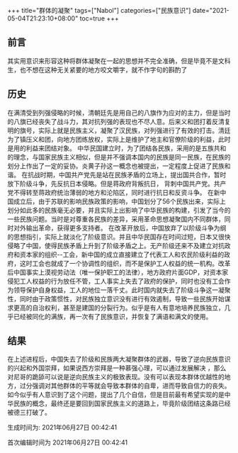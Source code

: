 +++
title="群体的凝聚"
tags=["Nabol"]
categories=["民族意识"]
date="2021-05-04T21:23:10+08:00"
toc=true
+++
## 前言    
其实用意识来形容这种将群体凝聚在一起的思想并不完全准确，但是毕竟不是文科生，也不想在这种无关紧要的地方咬文嚼字，就不作字句的斟酌了
## 历史
 在满清受到列强侵略的时候，清朝廷先是用自己的八旗作为应对的主力，但是当时的八旗已经丧失了战斗力，其对抗列强的表现也不尽人意。后来义和团打着反清复明的旗号，实际上就是民族主义，凝聚了汉民族，对列强进行了有效的打击。清廷为了镇压义和团，向地方团练放权，实际上是维护了地主和官僚阶级的利益，此时是用的利益来团结对象。
    中华民国建立时，为了团结各民族，采用的是五族共和的理念，与国家民族主义相似，但是并不强调本国内的民族是同一民族，在民族的划分上作出了一定的妥协。炎黄子孙这一概念也被提出，一定程度上促进了民族和谐。
    在抗战时期，中国共产党先是站在民族矛盾的立场上，提出国共合作，暂时放下阶级斗争，先反抗日本侵略。但是蒋政府背叛抗日， 背刺中国共产党。共产党不得转至蒋政府统治薄弱的地方和沦陷区，同时进行抗日和反资斗争。
    在新中国成立后，由于苏联的影响民族政策的影响，中国划分了56个民族出来，实际上划分如此多的民族毫无必要，并且实际上出影响了中华民族的构建，引发了当今的一些民族问题。当时是对尊重各民族的差异，采用革命思想凝聚国内不同群体，同时对外输出革命，获得更多支持者。
    在改革开放后，中国放弃了以阶级斗争为纲的思想指引，实际上就淡化了阶级意识。并且中华民国存在时间过短，日本又很快侵略了中国，使得民族矛盾上升到了阶级矛盾之上。无产阶级还来不及建立对抗政府和资本家的组织--工会，新中国的成立直接建立了代表工人和农民阶级利益的政府，这时工会也就成了一个协调性的组织，而不是保护工人权益的统一机构。改革后中国事实上漠视劳动法（唯一保护职工的法律），地方政府片面GDP，对资本家侵犯工人权益的行为放任不管，工人事实上失去了政府的保护，同时也没有工会作为领导保护自身权益，工人的地位一落千丈。此时国内就失去了阶级斗争这一凝聚性，同时由于政策惯性，对民族独立意识没有进行有效遏制，导致一些民族开始谋求更高的自治权利，甚至是建国的分裂行为。似乎是有人有意地培养民族独立，几乎已经被同化的满族，再一次有了民族意识，并恢复了满语和满文的使用。
## 结果
在上述进程后，中国失去了阶级和民族两大凝聚群体的武器，导致了逆向民族意识的兴起和外国崇拜，如果说西方崇拜是一种慕强心理，可以通过发展解决 ，那么对尼哥的跪舔可以说是逆向民族主义的极致表现。没有可以表现本群体优越性的地方，过分强调对其他群体的平等就会导致本群体的自卑，进而导致自信力的丧失。如今似乎有人意识到了这个问题，提出了几个自信，但是目前最有希望实现的是中华民族的概念，最终还是要回到国家民族主义的道路上，毕竟阶级团结这条路已经被德三打破了。

生成时间为:
2021年06月27日 00:42:41

首次编辑时间为
2021年06月27日 00:42:41